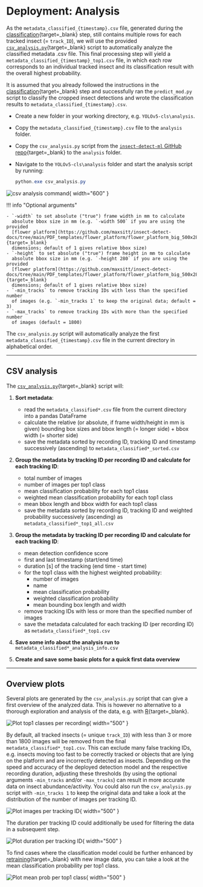# Deployment: Analysis

As the `metadata_classified_{timestamp}.csv` file, generated during the
[classification](classification.md){target=_blank} step, still contains multiple
rows for each tracked insect (= `track_ID`), we will use the provided
[`csv_analysis.py`](https://github.com/maxsitt/insect-detect-ml/blob/main/csv_analysis.py){target=_blank}
script to automatically analyze the classified metadata .csv file. This final
processing step will yield a `metadata_classified_{timestamp}_top1.csv` file,
in which each row corresponds to an individual tracked insect and its
classification result with the overall highest probability.

It is assumed that you already followed the instructions in the
[classification](classification.md){target=_blank} step and successfully ran the
`predict_mod.py` script to classify the cropped insect detections and wrote the
classification results to `metadata_classified_{timestamp}.csv`.

- Create a new folder in your working directory, e.g. `YOLOv5-cls\analysis`.
- Copy the `metadata_classified_{timestamp}.csv` file to the `analysis` folder.
- Copy the `csv_analysis.py` script from the
  [`insect-detect-ml` GitHub repo](https://github.com/maxsitt/insect-detect-ml){target=_blank}
  to the `analysis` folder.
- Navigate to the `YOLOv5-cls\analysis` folder and start the analysis script by running:

    ``` powershell
    python.exe csv_analysis.py
    ```

![csv analysis command](assets/images/csv_analysis_command.png){ width="600" }

!!! info "Optional arguments"

    - `-width` to set absolute ("true") frame width in mm to calculate
      absolute bbox size in mm (e.g. `-width 500` if you are using the provided
      [flower platform](https://github.com/maxsitt/insect-detect-docs/tree/main/PDF_templates/flower_platform/flower_platform_big_500x280){target=_blank}
      dimensions; default of 1 gives relative bbox size)
    - `-height` to set absolute ("true") frame height in mm to calculate
      absolute bbox size in mm (e.g. `-height 280` if you are using the provided
      [flower platform](https://github.com/maxsitt/insect-detect-docs/tree/main/PDF_templates/flower_platform/flower_platform_big_500x280){target=_blank}
      dimensions; default of 1 gives relative bbox size)
    - `-min_tracks` to remove tracking IDs with less than the specified number
      of images (e.g. `-min_tracks 1` to keep the original data; default = 3)
    - `-max_tracks` to remove tracking IDs with more than the specified number
      of images (default = 1800)

The `csv_analysis.py` script will automatically analyze the first
`metadata_classified_{timestamp}.csv` file in the current directory in alphabetical order.

---

## CSV analysis

The [`csv_analysis.py`](https://github.com/maxsitt/insect-detect-ml/blob/main/csv_analysis.py){target=_blank}
script will:

1.  **Sort metadata**:
    - read the `metadata_classified*.csv` file from the current directory into a
      pandas DataFrame
    - calculate the relative (or absolute, if frame width/height in mm is given)
      bounding box sizes and bbox length (= longer side) + bbox width (= shorter side)
    - save the metadata sorted by recording ID, tracking ID and timestamp
      successively (ascending) to `metadata_classified*_sorted.csv`

2.  **Group the metadata by tracking ID per recording ID and calculate for each tracking ID**:
    - total number of images
    - number of images per top1 class
    - mean classification probability for each top1 class
    - weighted mean classification probability for each top1 class
    - mean bbox length and bbox width for each top1 class
    - save the metadata sorted by recording ID, tracking ID and weighted
      probability successively (ascending) as `metadata_classified*_top1_all.csv`

3.  **Group the metadata by tracking ID per recording ID and calculate for each tracking ID**:
    - mean detection confidence score
    - first and last timestamp (start/end time)
    - duration [s] of the tracking (end time - start time)
    - for the top1 class with the highest weighted probability:
        - number of images
        - name
        - mean classification probability
        - weighted classification probability
        - mean bounding box length and width
    - remove tracking IDs with less or more than the specified number of images
    - save the metadata calculated for each tracking ID (per recording ID) as
      `metadata_classified*_top1.csv`

4.  **Save some info about the analysis run to** `metadata_classified*_analysis_info.csv`

5.  **Create and save some basic plots for a quick first data overview**

---

## Overview plots

Several plots are generated by the `csv_analysis.py` script that can give a
first overview of the analyzed data. This is however no alternative to a
thorough exploration and analysis of the data, e.g. with
[R](https://cran.r-project.org/){target=_blank}.

![Plot top1 classes per recording](assets/images/top1_classes_per_rec.png){ width="500" }

By default, all tracked insects (= unique `track_ID`) with less than 3 or more
than 1800 images will be removed from the final `metadata_classified*_top1.csv`.
This can exclude many false tracking IDs, e.g. insects moving too fast to be
correctly tracked or objects that are lying on the platform and are incorrectly
detected as insects. Depending on the speed and accuracy of the deployed
detection model and the respective recording duration, adjusting these thresholds
(by using the optional arguments `-min_tracks` and/or `-max_tracks`) can result
in more accurate data on insect abundance/activity. You could also run the
`csv_analysis.py` script with `-min_tracks 1` to keep the original data and
take a look at the distribution of the number of images per tracking ID.

![Plot images per tracking ID](assets/images/imgs_per_track.png){ width="500" }

The duration per tracking ID could additionally be used for filtering the data
in a subsequent step.

![Plot duration per tracking ID](assets/images/duration_per_track.png){ width="500" }

To find cases where the classification model could be further enhanced by
[retraining](../modeltraining/yolov5.md){target=_blank} with new image data,
you can take a look at the mean classification probability per top1 class.

![Plot mean prob per top1 class](assets/images/top1_classes_mean_prob.png){ width="500" }
